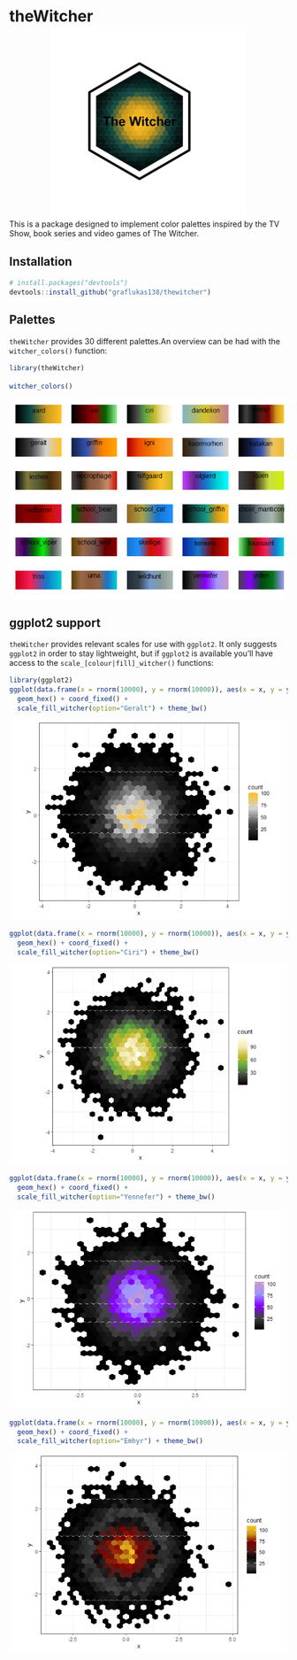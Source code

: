 
<!-- README.md is generated from README.Rmd. Please edit that file -->

# theWitcher <img src="man/figures/logo.png" align="right" />

This is a package designed to implement color palettes inspired by the
TV Show, book series and video games of The Witcher.

## Installation

``` r
# install.packages("devtools")
devtools::install_github("graflukas138/thewitcher")
```

## Palettes

`theWitcher` provides 30 different palettes.An overview can be had with
the `witcher_colors()` function:

``` r
library(theWitcher)

witcher_colors()
```

![](man/figures/README-unnamed-chunk-3-1.png)<!-- -->

## ggplot2 support

`theWitcher` provides relevant scales for use with `ggplot2`. It only
suggests `ggplot2` in order to stay lightweight, but if `ggplot2` is
available you’ll have access to the `scale_[colour|fill]_witcher()`
functions:

``` r
library(ggplot2)
ggplot(data.frame(x = rnorm(10000), y = rnorm(10000)), aes(x = x, y = y)) +
  geom_hex() + coord_fixed() +
  scale_fill_witcher(option="Geralt") + theme_bw()
```

![](man/figures/README-unnamed-chunk-4-1.png)<!-- -->

``` r
ggplot(data.frame(x = rnorm(10000), y = rnorm(10000)), aes(x = x, y = y)) +
  geom_hex() + coord_fixed() +
  scale_fill_witcher(option="Ciri") + theme_bw()
```

![](man/figures/README-unnamed-chunk-5-1.png)<!-- -->

``` r
ggplot(data.frame(x = rnorm(10000), y = rnorm(10000)), aes(x = x, y = y)) +
  geom_hex() + coord_fixed() +
  scale_fill_witcher(option="Yennefer") + theme_bw()
```

![](man/figures/README-unnamed-chunk-6-1.png)<!-- -->

``` r
ggplot(data.frame(x = rnorm(10000), y = rnorm(10000)), aes(x = x, y = y)) +
  geom_hex() + coord_fixed() +
  scale_fill_witcher(option="Emhyr") + theme_bw()
```

![](man/figures/README-unnamed-chunk-7-1.png)<!-- -->
